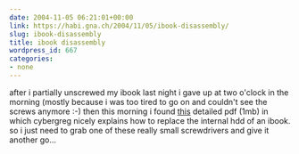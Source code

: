 ```yaml
---
date: 2004-11-05 06:21:01+00:00
link: https://habi.gna.ch/2004/11/05/ibook-disassembly/
slug: ibook-disassembly
title: ibook disassembly
wordpress_id: 667
categories:
- none
---
```


after i partially unscrewed my ibook last night i gave up at two o'clock in the morning (mostly because i was too tired to go on and couldn't see the screws anymore :-)
then this morning i found [this](http://golem.ph.utexas.edu/~distler/blog/files/iBook500HDRev1.2.pdf) detailed pdf (1mb) in which cybergreg nicely explains how to replace the internal hdd of an ibook.
so i just need to grab one of these really small screwdrivers and give it another go...
